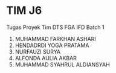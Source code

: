# TIM J6
Tugas Proyek Tim DTS FGA IFD Batch 1
1. MUHAMMAD FARKHAN ASHARI
2. HENDADRDI YOGA PRATAMA
3. NURFAUZI SURYA
4. ALFONDA AULIA AKBAR
5. MUHAMMAD SYAHRUL ALDIANSYAH
